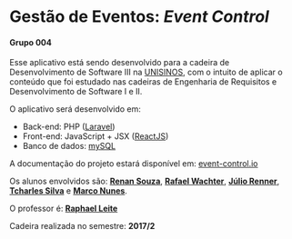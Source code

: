 # Gestão de Eventos: _Event Control_
#### Grupo 004

Esse aplicativo está sendo desenvolvido para a cadeira de Desenvolvimento de Software III na [UNISINOS](http://www.unisinos.br), com o intuito de aplicar o conteúdo que foi estudado nas cadeiras de Engenharia de Requisitos e Desenvolvimento de Software I e II.

O aplicativo será desenvolvido em:
* Back-end: PHP ([Laravel](https://laravel.com/))
* Front-end: JavaScript + JSX ([ReactJS](https://facebook.github.io/react/))
* Banco de dados: [mySQL](https://www.mysql.com/)

A documentação do projeto estará disponível em: [event-control.io](https://reenan.github.io/event-control/)








Os alunos envolvidos são: [**Renan Souza**](https://github.com/reenan), [**Rafael Wachter**](https://github.com/wachter), [**Júlio Renner**](https://github.com/asuha), [**Tcharles Silva**](https://github.com/tcharlezin) e [**Marco Nunes**](https://github.com/marconm85).

O professor é: [**Raphael Leite**](https://github.com/raphaellc)

Cadeira realizada no semestre: **2017/2**
